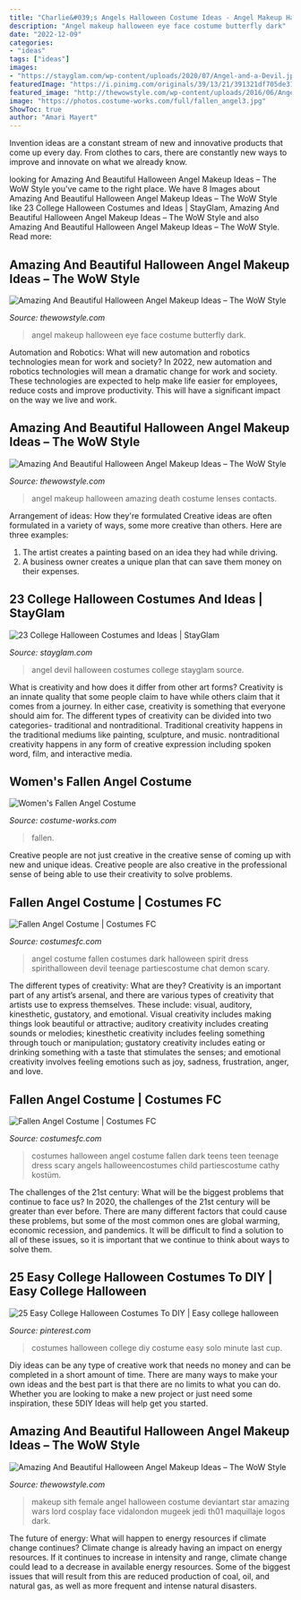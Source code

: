 ```yaml
---
title: "Charlie&#039;s Angels Halloween Costume Ideas - Angel Makeup Halloween Amazing Death Costume Lenses Contacts"
description: "Angel makeup halloween eye face costume butterfly dark"
date: "2022-12-09"
categories:
- "ideas"
tags: ["ideas"]
images:
- "https://stayglam.com/wp-content/uploads/2020/07/Angel-and-a-Devil.jpg"
featuredImage: "https://i.pinimg.com/originals/39/13/21/391321df705de3108c59355949804824.jpg"
featured_image: "http://thewowstyle.com/wp-content/uploads/2016/06/Angel-makeup-for-Halloween.jpg"
image: "https://photos.costume-works.com/full/fallen_angel3.jpg"
ShowToc: true
author: "Amari Mayert"
---
```



Invention ideas are a constant stream of new and innovative products that come up every day. From clothes to cars, there are constantly new ways to improve and innovate on what we already know. 

	

		
looking for Amazing And Beautiful Halloween Angel Makeup Ideas – The WoW Style you've came to the right place. We have 8 Images about Amazing And Beautiful Halloween Angel Makeup Ideas – The WoW Style like 23 College Halloween Costumes and Ideas | StayGlam, Amazing And Beautiful Halloween Angel Makeup Ideas – The WoW Style and also Amazing And Beautiful Halloween Angel Makeup Ideas – The WoW Style. Read more:
		
    
## Amazing And Beautiful Halloween Angel Makeup Ideas – The WoW Style

<img loading=lazy src="http://thewowstyle.com/wp-content/uploads/2016/06/Lovely-Angel-Halloween-Makeup.jpg" onerror="this.onerror=null;this.src='https://tse1.mm.bing.net/th?id=OIP.gHQ1jTUBN9EmpTLb26-O7QAAAA&amp;pid=15.1';" alt="Amazing And Beautiful Halloween Angel Makeup Ideas – The WoW Style">

_Source: thewowstyle.com_

>angel makeup halloween eye face costume butterfly dark. 

	

Automation and Robotics: What will new automation and robotics technologies mean for work and society?
In 2022, new automation and robotics technologies will mean a dramatic change for work and society. These technologies are expected to help make life easier for employees, reduce costs and improve productivity. This will have a significant impact on the way we live and work.

    
## Amazing And Beautiful Halloween Angel Makeup Ideas – The WoW Style

<img loading=lazy src="http://thewowstyle.com/wp-content/uploads/2016/06/Angel-makeup-for-Halloween.jpg" onerror="this.onerror=null;this.src='https://tse1.mm.bing.net/th?id=OIP.cRx6rNX6zGKQ-zyZvpN37gHaLH&amp;pid=15.1';" alt="Amazing And Beautiful Halloween Angel Makeup Ideas – The WoW Style">

_Source: thewowstyle.com_

>angel makeup halloween amazing death costume lenses contacts. 

	

Arrangement of ideas: How they're formulated
Creative ideas are often formulated in a variety of ways, some more creative than others. Here are three examples:
1. The artist creates a painting based on an idea they had while driving.
2. A business owner creates a unique plan that can save them money on their expenses.

    
## 23 College Halloween Costumes And Ideas | StayGlam

<img loading=lazy src="https://stayglam.com/wp-content/uploads/2020/07/Angel-and-a-Devil.jpg" onerror="this.onerror=null;this.src='https://tse4.mm.bing.net/th?id=OIP.cHDkPMjmTaZFBhc5TvuObgHaJQ&amp;pid=15.1';" alt="23 College Halloween Costumes and Ideas | StayGlam">

_Source: stayglam.com_

>angel devil halloween costumes college stayglam source. 

	

What is creativity and how does it differ from other art forms?
Creativity is an innate quality that some people claim to have while others claim that it comes from a journey. In either case, creativity is something that everyone should aim for. The different types of creativity can be divided into two categories- traditional and nontraditional. Traditional creativity happens in the traditional mediums like painting, sculpture, and music. nontraditional creativity happens in any form of creative expression including spoken word, film, and interactive media.

    
## Women&#039;s Fallen Angel Costume

<img loading=lazy src="https://photos.costume-works.com/full/fallen_angel3.jpg" onerror="this.onerror=null;this.src='https://tse2.mm.bing.net/th?id=OIP.5xuQSt7NmD-eolihQAtPHgHaLt&amp;pid=15.1';" alt="Women&#039;s Fallen Angel Costume">

_Source: costume-works.com_

>fallen. 

	

Creative people are not just creative in the creative sense of coming up with new and unique ideas. Creative people are also creative in the professional sense of being able to use their creativity to solve problems.

    
## Fallen Angel Costume | Costumes FC

<img loading=lazy src="http://www.costumesfc.com/wp-content/uploads/2014/11/Fallen-Angel-Girl-Costume.jpg" onerror="this.onerror=null;this.src='https://tse2.mm.bing.net/th?id=OIP.dBMbNh7tT4WZNJUYKwUJ4gHaJW&amp;pid=15.1';" alt="Fallen Angel Costume | Costumes FC">

_Source: costumesfc.com_

>angel costume fallen costumes dark halloween spirit dress spirithalloween devil teenage partiescostume chat demon scary. 

	

The different types of creativity: What are they?
Creativity is an important part of any artist’s arsenal, and there are various types of creativity that artists use to express themselves. These include: visual, auditory, kinesthetic, gustatory, and emotional. Visual creativity includes making things look beautiful or attractive; auditory creativity includes creating sounds or melodies; kinesthetic creativity includes feeling something through touch or manipulation; gustatory creativity includes eating or drinking something with a taste that stimulates the senses; and emotional creativity involves feeling emotions such as joy, sadness, frustration, anger, and love.

    
## Fallen Angel Costume | Costumes FC

<img loading=lazy src="http://www.costumesfc.com/wp-content/uploads/2014/11/Fallen-Angel-Halloween-Costume.jpg" onerror="this.onerror=null;this.src='https://tse2.mm.bing.net/th?id=OIP.Ng84nJhTropCGRsSYC68OQHaKl&amp;pid=15.1';" alt="Fallen Angel Costume | Costumes FC">

_Source: costumesfc.com_

>costumes halloween angel costume fallen dark teens teen teenage dress scary angels halloweencostumes child partiescostume cathy kostüm. 

	

The challenges of the 21st century: What will be the biggest problems that continue to face us?
In 2020, the challenges of the 21st century will be greater than ever before. There are many different factors that could cause these problems, but some of the most common ones are global warming, economic recession, and pandemics. It will be difficult to find a solution to all of these issues, so it is important that we continue to think about ways to solve them.

    
## 25 Easy College Halloween Costumes To DIY | Easy College Halloween

<img loading=lazy src="https://i.pinimg.com/originals/39/13/21/391321df705de3108c59355949804824.jpg" onerror="this.onerror=null;this.src='https://tse2.mm.bing.net/th?id=OIP.AwkDTt3CWXYyS3u2BdfEtgHaJ4&amp;pid=15.1';" alt="25 Easy College Halloween Costumes To DIY | Easy college halloween">

_Source: pinterest.com_

>costumes halloween college diy costume easy solo minute last cup. 

	

Diy ideas can be any type of creative work that needs no money and can be completed in a short amount of time. There are many ways to make your own ideas and the best part is that there are no limits to what you can do. Whether you are looking to make a new project or just need some inspiration, these 5DIY Ideas will help get you started.

    
## Amazing And Beautiful Halloween Angel Makeup Ideas – The WoW Style

<img loading=lazy src="http://thewowstyle.com/wp-content/uploads/2016/06/Amazing-Angel-Halloween-Makeup.jpg" onerror="this.onerror=null;this.src='https://tse4.mm.bing.net/th?id=OIP.ovLW4ZlMivZU_1Pi1doSIwHaNK&amp;pid=15.1';" alt="Amazing And Beautiful Halloween Angel Makeup Ideas – The WoW Style">

_Source: thewowstyle.com_

>makeup sith female angel halloween costume deviantart star amazing wars lord cosplay face vidalondon mugeek jedi th01 maquillaje logos dark. 

	

The future of energy: What will happen to energy resources if climate change continues?
Climate change is already having an impact on energy resources. If it continues to increase in intensity and range, climate change could lead to a decrease in available energy resources. Some of the biggest issues that will result from this are reduced production of coal, oil, and natural gas, as well as more frequent and intense natural disasters.

